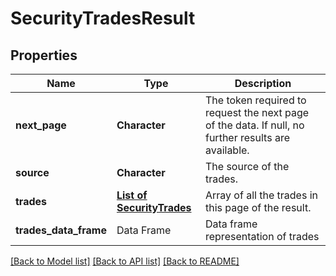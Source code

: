 # SecurityTradesResult

[//]: # (CLASS:IntrinioSDK::SecurityTradesResult)

[//]: # (KIND:object)

## Properties

[//]: # (START_DEFINITION)

Name | Type | Description
------------ | ------------- | -------------
**next_page** | **Character** | The token required to request the next page of the data. If null, no further results are available. &nbsp;
**source** | **Character** | The source of the trades. &nbsp;
**trades** | [**List of SecurityTrades**](SecurityTrades.md) | Array of all the trades in this page of the result. &nbsp;
**trades_data_frame** | Data Frame | Data frame representation of trades

[//]: # (END_DEFINITION)


[//]: # (CONTAINED_CLASS:IntrinioSDK::SecurityTrades)


[[Back to Model list]](../README.md#documentation-for-models) [[Back to API list]](../README.md#documentation-for-api-endpoints) [[Back to README]](../README.md)


